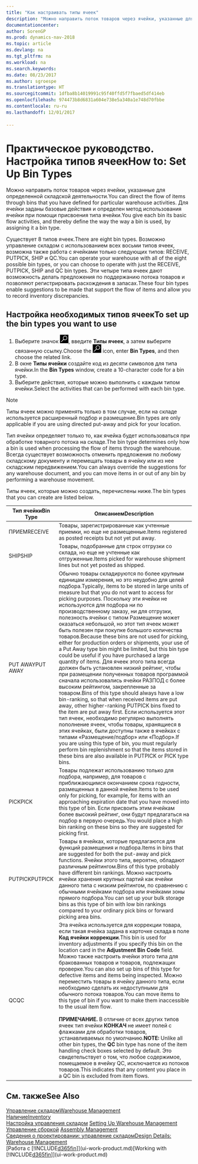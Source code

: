 ```yaml
---
title: "Как настраивать типы ячеек"
description: "Можно направить поток товаров через ячейки, указанные для определенной складской деятельности. Для ячейки заданы базовые действия и определен метод использования ячейки при помощи присвоения типа ячейки."
documentationcenter: 
author: SorenGP
ms.prod: dynamics-nav-2018
ms.topic: article
ms.devlang: na
ms.tgt_pltfrm: na
ms.workload: na
ms.search.keywords: 
ms.date: 08/23/2017
ms.author: sgroespe
ms.translationtype: HT
ms.sourcegitcommit: 1dfba8b14019991c95f40ffd5f7fbaed5df414eb
ms.openlocfilehash: 974473b8d6831a604e738e5a340a1e748d70fbbe
ms.contentlocale: ru-ru
ms.lasthandoff: 12/01/2017

---
```

# <a name="how-to-set-up-bin-types"></a><span data-ttu-id="12349-104">Практическое руководство. Настройка типов ячеек</span><span class="sxs-lookup"><span data-stu-id="12349-104">How to: Set Up Bin Types</span></span>
<span data-ttu-id="12349-105">Можно направить поток товаров через ячейки, указанные для определенной складской деятельности.</span><span class="sxs-lookup"><span data-stu-id="12349-105">You can direct the flow of items through bins that you have defined for particular warehouse activities.</span></span> <span data-ttu-id="12349-106">Для ячейки заданы базовые действия и определен метод использования ячейки при помощи присвоения типа ячейки.</span><span class="sxs-lookup"><span data-stu-id="12349-106">You give each bin its basic flow activities, and thereby define the way the way a bin is used, by assigning it a bin type.</span></span>  

<span data-ttu-id="12349-107">Существует 8 типов ячеек.</span><span class="sxs-lookup"><span data-stu-id="12349-107">There are eight bin types.</span></span> <span data-ttu-id="12349-108">Возможно управление складом с использованием всех восьми типов ячеек, возможна также работа с ячейками только следующих типов: RECEIVE, PUTPICK, SHIP и QC.</span><span class="sxs-lookup"><span data-stu-id="12349-108">You can operate your warehouse with all of the eight possible bin types, or you can choose to operate with just the RECEIVE, PUTPICK, SHIP and QC bin types.</span></span> <span data-ttu-id="12349-109">Эти четыре типа ячеек дают возможность делать предложения по поддержанию потока товаров и позволяют регистрировать расхождения в запасах.</span><span class="sxs-lookup"><span data-stu-id="12349-109">These four bin types enable suggestions to be made that support the flow of items and allow you to record inventory discrepancies.</span></span>  

## <a name="to-set-up-the-bin-types-you-want-to-use"></a><span data-ttu-id="12349-110">Настройка необходимых типов ячеек</span><span class="sxs-lookup"><span data-stu-id="12349-110">To set up the bin types you want to use</span></span>  
1.  <span data-ttu-id="12349-111">Выберите значок ![Поиск страницы или отчета](media/ui-search/search_small.png "Значок поиска страницы или отчета"), введите **Типы ячеек**, а затем выберите связанную ссылку.</span><span class="sxs-lookup"><span data-stu-id="12349-111">Choose the ![Search for Page or Report](media/ui-search/search_small.png "Search for Page or Report icon") icon, enter **Bin Types**, and then choose the related link.</span></span>  
2.  <span data-ttu-id="12349-112">В окне **Типы ячейки** создайте код из десяти символов для типа ячейки.</span><span class="sxs-lookup"><span data-stu-id="12349-112">In the **Bin Types** window, create a 10-character code for a bin type.</span></span>  
3.  <span data-ttu-id="12349-113">Выберите действия, которые можно выполнить с каждым типом ячейки.</span><span class="sxs-lookup"><span data-stu-id="12349-113">Select the activities that can be performed with each bin type.</span></span>  

> [!NOTE]  
>  <span data-ttu-id="12349-114">Типы ячеек можно применять только в том случае, если на складе используется расширенный подбор и размещение.</span><span class="sxs-lookup"><span data-stu-id="12349-114">Bin types are only applicable if you are using directed put-away and pick for your location.</span></span>  

<span data-ttu-id="12349-115">Тип ячейки определяет только то, как ячейка будет использоваться при обработке товарного потока на складе.</span><span class="sxs-lookup"><span data-stu-id="12349-115">The bin type determines only how a bin is used when processing the flow of items through the warehouse.</span></span> <span data-ttu-id="12349-116">Всегда существует возможность отменить предложения по любому складскому документу и перемещать товары в ячейку или из нее складским передвижением.</span><span class="sxs-lookup"><span data-stu-id="12349-116">You can always override the suggestions for any warehouse document, and you can move items in or out of any bin by performing a warehouse movement.</span></span>  

<span data-ttu-id="12349-117">Типы ячеек, которые можно создать, перечислены ниже.</span><span class="sxs-lookup"><span data-stu-id="12349-117">The bin types that you can create are listed below.</span></span>  

|<span data-ttu-id="12349-118">Тип ячейки</span><span class="sxs-lookup"><span data-stu-id="12349-118">Bin Type</span></span>|<span data-ttu-id="12349-119">Описанием</span><span class="sxs-lookup"><span data-stu-id="12349-119">Description</span></span>|  
|------------------|---------------------------------------|  
|<span data-ttu-id="12349-120">ПРИЕМ</span><span class="sxs-lookup"><span data-stu-id="12349-120">RECEIVE</span></span>|<span data-ttu-id="12349-121">Товары, зарегистрированные как учтенные приемки, но еще не размещенные.</span><span class="sxs-lookup"><span data-stu-id="12349-121">Items registered as posted receipts but not yet put away.</span></span>|  
|<span data-ttu-id="12349-122">SHIP</span><span class="sxs-lookup"><span data-stu-id="12349-122">SHIP</span></span>|<span data-ttu-id="12349-123">Товары, подобранные для строк отгрузки со склада, но еще не учтенные как отгруженные.</span><span class="sxs-lookup"><span data-stu-id="12349-123">Items picked for warehouse shipment lines but not yet posted as shipped.</span></span>|  
|<span data-ttu-id="12349-124">PUT AWAY</span><span class="sxs-lookup"><span data-stu-id="12349-124">PUT AWAY</span></span>|<span data-ttu-id="12349-125">Обычно товары складируются по более крупным единицам измерения, но это неудобно для целей подбора.</span><span class="sxs-lookup"><span data-stu-id="12349-125">Typically, items to be stored in large units of measure but that you do not want to access for picking purposes.</span></span> <span data-ttu-id="12349-126">Поскольку эти ячейки не используются для подбора ни по производственному заказу, ни для отгрузки, полезность ячейки с типом Размещение может оказаться небольшой, но этот тип ячеек может быть полезен при покупке большого количества товаров.</span><span class="sxs-lookup"><span data-stu-id="12349-126">Because these bins are not used for picking, either for production orders or shipments, your use of a Put Away type bin might be limited, but this bin type could be useful if you have purchased a large quantity of items.</span></span> <span data-ttu-id="12349-127">Для ячеек этого типа всегда должен быть установлен низкий рейтинг, чтобы при размещении полученных товаров программой сначала использовались ячейки РАЗПОД с более высоким рейтингом, закрепленные за товаром.</span><span class="sxs-lookup"><span data-stu-id="12349-127">Bins of this type should always have a low bin-ranking, so that when received items are put away, other higher-ranking PUTPICK bins fixed to the item are put away first.</span></span> <span data-ttu-id="12349-128">Если используется этот тип ячеек, необходимо регулярно выполнять пополнение ячеек, чтобы товары, хранящиеся в этих ячейках, были доступны также в ячейках с типами «Размещение/подбор» или «Подбор».</span><span class="sxs-lookup"><span data-stu-id="12349-128">If you are using this type of bin, you must regularly perform bin replenishment so that the items stored in these bins are also available in PUTPICK or PICK type bins.</span></span>|  
|<span data-ttu-id="12349-129">PICK</span><span class="sxs-lookup"><span data-stu-id="12349-129">PICK</span></span>|<span data-ttu-id="12349-130">Товары подлежат использованию только для подбора, например, для товаров с приближающимся окончанием срока годности, размещенных в данной ячейке.</span><span class="sxs-lookup"><span data-stu-id="12349-130">Items to be used only for picking, for example, for items with an approaching expiration date that you have moved into this type of bin.</span></span> <span data-ttu-id="12349-131">Если присвоить этим ячейкам более высокий рейтинг, они будут предлагаться на подбор в первую очередь.</span><span class="sxs-lookup"><span data-stu-id="12349-131">You would place a high bin ranking on these bins so they are suggested for picking first.</span></span>|  
|<span data-ttu-id="12349-132">PUTPICK</span><span class="sxs-lookup"><span data-stu-id="12349-132">PUTPICK</span></span>|<span data-ttu-id="12349-133">Товары в ячейках, которые предлагаются для функций размещения и подбора.</span><span class="sxs-lookup"><span data-stu-id="12349-133">Items in bins that are suggested for both the put-away and pick functions.</span></span> <span data-ttu-id="12349-134">Ячейки этого типа, вероятно, обладают различным рейтингом.</span><span class="sxs-lookup"><span data-stu-id="12349-134">Bins of this type probably have different bin rankings.</span></span> <span data-ttu-id="12349-135">Можно настроить ячейки хранения крупных партий как ячейки данного типа с низким рейтингом, по сравнению с обычными ячейками подбора или ячейками зоны прямого подбора.</span><span class="sxs-lookup"><span data-stu-id="12349-135">You can set up your bulk storage bins as this type of bin with low bin rankings compared to your ordinary pick bins or forward picking area bins.</span></span>|  
|<span data-ttu-id="12349-136">QC</span><span class="sxs-lookup"><span data-stu-id="12349-136">QC</span></span>|<span data-ttu-id="12349-137">Эта ячейка используется для коррекции товара, если такая ячейка задана в карточке склада в поле **Код ячейки коррекции**.</span><span class="sxs-lookup"><span data-stu-id="12349-137">This bin is used for inventory adjustments if you specify this bin on the location card in the **Adjustment Bin Code** field.</span></span> <span data-ttu-id="12349-138">Можно также настроить ячейки этого типа для бракованных товаров и товаров, подлежащих проверке.</span><span class="sxs-lookup"><span data-stu-id="12349-138">You can also set up bins of this type for defective items and items being inspected.</span></span> <span data-ttu-id="12349-139">Можно переместить товары в ячейку данного типа, если необходимо сделать их недоступными для обычного потока товаров.</span><span class="sxs-lookup"><span data-stu-id="12349-139">You can move items to this type of bin if you want to make them inaccessible to the usual item flow.</span></span><br /><br /> <span data-ttu-id="12349-140">**ПРИМЕЧАНИЕ.** В отличие от всех других типов ячеек тип ячейки **КОНКАЧ** не имеет полей с флажками для обработки товаров, устанавливаемых по умолчанию.</span><span class="sxs-lookup"><span data-stu-id="12349-140">**NOTE:** Unlike all other bin types, the **QC** bin type has none of the item handling check boxes selected by default.</span></span> <span data-ttu-id="12349-141">Это свидетельствует о том, что любое содержимое, помещаемое в ячейку QC, исключается из потоков товаров.</span><span class="sxs-lookup"><span data-stu-id="12349-141">This indicates that any content you place in a QC bin is excluded from item flows.</span></span>|  

## <a name="see-also"></a><span data-ttu-id="12349-142">См. также</span><span class="sxs-lookup"><span data-stu-id="12349-142">See Also</span></span>
[<span data-ttu-id="12349-143">Управление складом</span><span class="sxs-lookup"><span data-stu-id="12349-143">Warehouse Management</span></span>](warehouse-manage-warehouse.md)  
[<span data-ttu-id="12349-144">Наличие</span><span class="sxs-lookup"><span data-stu-id="12349-144">Inventory</span></span>](inventory-manage-inventory.md)  
<span data-ttu-id="12349-145">[Настройка управления складом](warehouse-setup-warehouse.md)   </span><span class="sxs-lookup"><span data-stu-id="12349-145">[Setting Up Warehouse Management](warehouse-setup-warehouse.md)   </span></span>  
<span data-ttu-id="12349-146">[Управление сборкой](assembly-assemble-items.md)  </span><span class="sxs-lookup"><span data-stu-id="12349-146">[Assembly Management](assembly-assemble-items.md)  </span></span>  
[<span data-ttu-id="12349-147">Сведения о проектировании: управление складом</span><span class="sxs-lookup"><span data-stu-id="12349-147">Design Details: Warehouse Management</span></span>](design-details-warehouse-management.md)  
<span data-ttu-id="12349-148">[Работа с [!INCLUDE[d365fin](includes/d365fin_md.md)]](ui-work-product.md)</span><span class="sxs-lookup"><span data-stu-id="12349-148">[Working with [!INCLUDE[d365fin](includes/d365fin_md.md)]](ui-work-product.md)</span></span>

